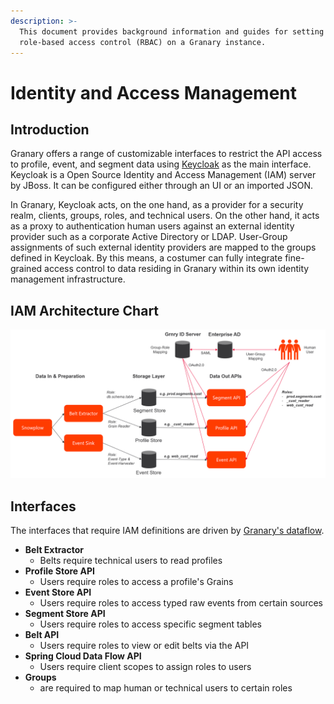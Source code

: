 ```yaml
---
description: >-
  This document provides background information and guides for setting up
  role-based access control (RBAC) on a Granary instance.
---
```


# Identity and Access Management

## Introduction

Granary offers a range of customizable interfaces to restrict the API access to profile, event, and segment data using [Keycloak](https://www.keycloak.org/about.html) as the main interface. Keycloak is a Open Source Identity and Access Management \(IAM\) server by JBoss. It can be configured either through an UI or an imported JSON. 

In Granary, Keycloak acts, on the one hand, as a provider for a security realm, clients, groups, roles, and technical users. On the other hand, it acts as a proxy to authentication human users against an external identity provider such as a corporate Active Directory or LDAP. User-Group assignments of such external identity providers are mapped to the groups defined in Keycloak. By this means, a costumer can fully integrate fine-grained access control to data residing in Granary within its own identity management infrastructure.

## IAM Architecture Chart

![Functional Overview of IAM Architecture](../../.gitbook/assets/image%20%289%29.png)

## Interfaces

The interfaces that require IAM definitions are driven by [Granary's dataflow](../../developer-reference/dataflow/).

* **Belt Extractor**
  * Belts require technical users to read profiles
* **Profile Store API**
  * Users require roles to access a profile's Grains
* **Event Store API**
  * Users require roles to access typed raw events from certain sources
* **Segment Store API**
  * Users require roles to access specific segment tables
* **Belt API**
  * Users require roles to view or edit belts via the API
* **Spring Cloud Data Flow API**
  * Users require client scopes to assign roles to users
* **Groups**
  * are required to map human or technical users to certain roles




